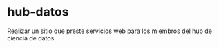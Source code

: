 # hub-datos
Realizar un sitio que preste servicios web para los miembros del hub de ciencia de datos.
